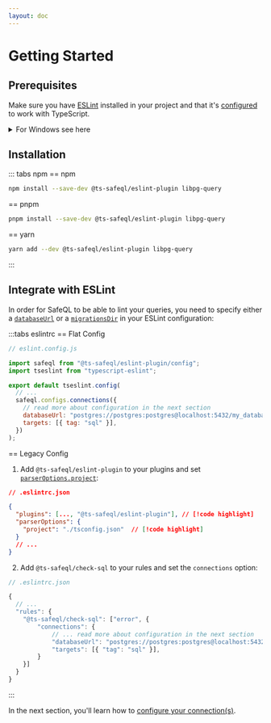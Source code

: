 ```yaml
---
layout: doc
---
```


# Getting Started

## Prerequisites

Make sure you have [ESLint](https://eslint.org/) installed in your project and that it's [configured](https://typescript-eslint.io/docs/#quickstart) to work with TypeScript.

<details>
  <summary>For Windows see here</summary>
  <br>

  1. Python should be installed
  2. Visual C++ build tools workload for Visual Studio 2022

  You can use **Chocolatey** Package Manager ([See Installation/Setup](https://docs.chocolatey.org/en-us/choco/setup/))
  ```
  choco install python visualstudio2022-workload-vctools -y
  ```
</details>

## Installation

::: tabs npm
== npm

```bash
npm install --save-dev @ts-safeql/eslint-plugin libpg-query
```

== pnpm

```bash
pnpm install --save-dev @ts-safeql/eslint-plugin libpg-query
```

== yarn

```bash
yarn add --dev @ts-safeql/eslint-plugin libpg-query
```

:::

## Integrate with ESLint

In order for SafeQL to be able to lint your queries, you need to specify either a [`databaseUrl`](/api/#connections-databaseurl) or a [`migrationsDir`](/api/#connections-migrationsdir) in your ESLint configuration:

:::tabs eslintrc
== Flat Config

```js
// eslint.config.js

import safeql from "@ts-safeql/eslint-plugin/config";
import tseslint from "typescript-eslint";

export default tseslint.config(
  // ...
  safeql.configs.connections({
    // read more about configuration in the next section
    databaseUrl: "postgres://postgres:postgres@localhost:5432/my_database",
    targets: [{ tag: "sql" }],
  })
);
```

== Legacy Config
1. Add `@ts-safeql/eslint-plugin` to your plugins and set [`parserOptions.project`](https://typescript-eslint.io/docs/linting/typed-linting):

```json
// .eslintrc.json

{
  "plugins": [..., "@ts-safeql/eslint-plugin"], // [!code highlight]
  "parserOptions": {
    "project": "./tsconfig.json"  // [!code highlight]
  }
  // ...
}
```

2. Add `@ts-safeql/check-sql` to your rules and set the `connections` option:

```js
// .eslintrc.json

{
  // ...
  "rules": {
    "@ts-safeql/check-sql": ["error", {
        "connections": {
            // ... read more about configuration in the next section
            "databaseUrl": "postgres://postgres:postgres@localhost:5432/my_database",
            "targets": [{ "tag": "sql" }],
        }
    }]
  }
}
```

:::

In the next section, you'll learn how to [configure your connection(s)](/guide/configuration).
